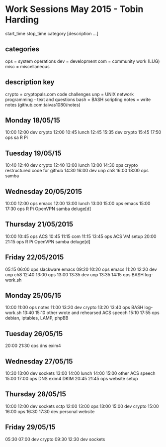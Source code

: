 Work Sessions May 2015 - Tobin Harding
======================================
start_time stop_time category [description ...]

categories
----------
ops = system operations
dev = development
com = community work (LUG)
misc = miscellaneous

description key
---------------
crypto = cryptopals.com code challenges
unp = UNIX network programming - text and questions
bash = BASH scripting
notes = write notes (github.com:taivas1080/notes)

Monday 18/05/15
---------------
10:00 12:00 dev crypto
12:00 10:45 lunch
12:45 15:35 dev crypto
15:45 17:50 ops sa R Pi

Tuesday 19/05/15
----------------
10:40 12:40 dev crypto
12:40 13:00 lunch
13:00 14:30 ops crypto restructured code for github
14:30 16:00 dev unp ch8
16:00 18:00 ops samba

Wednesday 20/05/2015
--------------------
10:00 12:00 ops emacs
12:00 13:00 lunch
13:00 15:00 ops emacs
15:00 17:30 ops R Pi OpenVPN samba deluge[d]

Thursday 21/05/2015
-------------------
10:00 10:45 ops ACS
10:45 11:15 com
11:15 13:45 ops ACS VM setup
20:00 21:15 ops R Pi OpenVPN samba deluge[d]

Friday 22/05/2015
-----------------
05:15 06:00 ops slackware emacs
09:20 10:20 ops emacs
11:20 12:20 dev unp ch8
12:40 13:00 ops
13:00 13:35 dev unp
13:35 14:15 ops BASH log-work.sh

Monday 25/05/15
---------------
10:00 11:00 ops notes
11:00 13:20 dev crypto
13:20 13:40 ops BASH log-work.sh
13:40 15:10 other wrote and rehearsed ACS speech
15:10 17:55 ops debian, iptables, LAMP, phpBB

Tuesday 26/05/15
---------------
20:00 21:30 ops dns exim4

Wednesday 27/05/15
---------------
10:30 13:00 dev sockets
13:00 14:00 lunch
14:00 15:00 other ACS speech
15:00 17:00 ops DNS exim4 DKIM
20:45 21:45 ops website setup

Thursday 28/05/15
---------------
10:00 12:00 dev sockets sctp
12:00 13:00 ops
13:00 15:00 dev crypto
15:00 16:00 ops
16:30 17:30 dev personal website

Friday 29/05/15
---------------
05:30 07:00 dev crypto
09:30 12:30 dev sockets
